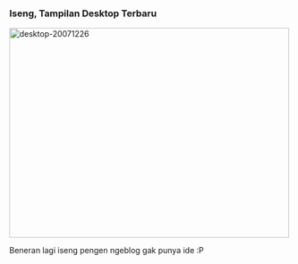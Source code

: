 ### Iseng, Tampilan Desktop Terbaru

<a href="http://www.flickr.com/photos/kriwil/2137549927/" title="desktop-20071226 by kriwil, on Flickr"><img src="http://farm3.static.flickr.com/2167/2137549927_7367bfd799.jpg" width="500" height="375" alt="desktop-20071226" /></a>

Beneran lagi iseng pengen ngeblog gak punya ide :P

<!-- METADATA: {"time": "2007-12-26 07:49:12", "title": "Iseng, Tampilan Desktop Terbaru"} -->
